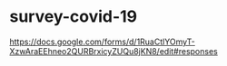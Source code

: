 # survey-covid-19

https://docs.google.com/forms/d/1RuaCtlYOmyT-XzwAraEEhneo2QURBrxicyZUQu8jKN8/edit#responses

